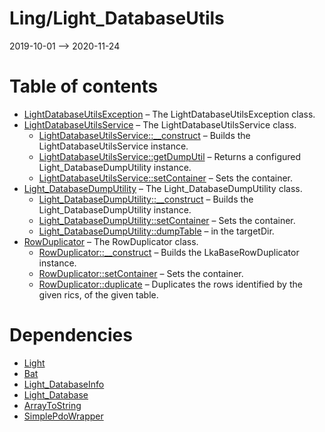 Ling/Light_DatabaseUtils
================
2019-10-01 --> 2020-11-24




Table of contents
===========

- [LightDatabaseUtilsException](https://github.com/lingtalfi/Light_DatabaseUtils/blob/master/doc/api/Ling/Light_DatabaseUtils/Exception/LightDatabaseUtilsException.md) &ndash; The LightDatabaseUtilsException class.
- [LightDatabaseUtilsService](https://github.com/lingtalfi/Light_DatabaseUtils/blob/master/doc/api/Ling/Light_DatabaseUtils/Service/LightDatabaseUtilsService.md) &ndash; The LightDatabaseUtilsService class.
    - [LightDatabaseUtilsService::__construct](https://github.com/lingtalfi/Light_DatabaseUtils/blob/master/doc/api/Ling/Light_DatabaseUtils/Service/LightDatabaseUtilsService/__construct.md) &ndash; Builds the LightDatabaseUtilsService instance.
    - [LightDatabaseUtilsService::getDumpUtil](https://github.com/lingtalfi/Light_DatabaseUtils/blob/master/doc/api/Ling/Light_DatabaseUtils/Service/LightDatabaseUtilsService/getDumpUtil.md) &ndash; Returns a configured Light_DatabaseDumpUtility instance.
    - [LightDatabaseUtilsService::setContainer](https://github.com/lingtalfi/Light_DatabaseUtils/blob/master/doc/api/Ling/Light_DatabaseUtils/Service/LightDatabaseUtilsService/setContainer.md) &ndash; Sets the container.
- [Light_DatabaseDumpUtility](https://github.com/lingtalfi/Light_DatabaseUtils/blob/master/doc/api/Ling/Light_DatabaseUtils/Util/Light_DatabaseDumpUtility.md) &ndash; The Light_DatabaseDumpUtility class.
    - [Light_DatabaseDumpUtility::__construct](https://github.com/lingtalfi/Light_DatabaseUtils/blob/master/doc/api/Ling/Light_DatabaseUtils/Util/Light_DatabaseDumpUtility/__construct.md) &ndash; Builds the Light_DatabaseDumpUtility instance.
    - [Light_DatabaseDumpUtility::setContainer](https://github.com/lingtalfi/Light_DatabaseUtils/blob/master/doc/api/Ling/Light_DatabaseUtils/Util/Light_DatabaseDumpUtility/setContainer.md) &ndash; Sets the container.
    - [Light_DatabaseDumpUtility::dumpTable](https://github.com/lingtalfi/Light_DatabaseUtils/blob/master/doc/api/Ling/Light_DatabaseUtils/Util/Light_DatabaseDumpUtility/dumpTable.md) &ndash; in the targetDir.
- [RowDuplicator](https://github.com/lingtalfi/Light_DatabaseUtils/blob/master/doc/api/Ling/Light_DatabaseUtils/Util/RowDuplicator.md) &ndash; The RowDuplicator class.
    - [RowDuplicator::__construct](https://github.com/lingtalfi/Light_DatabaseUtils/blob/master/doc/api/Ling/Light_DatabaseUtils/Util/RowDuplicator/__construct.md) &ndash; Builds the LkaBaseRowDuplicator instance.
    - [RowDuplicator::setContainer](https://github.com/lingtalfi/Light_DatabaseUtils/blob/master/doc/api/Ling/Light_DatabaseUtils/Util/RowDuplicator/setContainer.md) &ndash; Sets the container.
    - [RowDuplicator::duplicate](https://github.com/lingtalfi/Light_DatabaseUtils/blob/master/doc/api/Ling/Light_DatabaseUtils/Util/RowDuplicator/duplicate.md) &ndash; Duplicates the rows identified by the given rics, of the given table.


Dependencies
============
- [Light](https://github.com/lingtalfi/Light)
- [Bat](https://github.com/lingtalfi/Bat)
- [Light_DatabaseInfo](https://github.com/lingtalfi/Light_DatabaseInfo)
- [Light_Database](https://github.com/lingtalfi/Light_Database)
- [ArrayToString](https://github.com/lingtalfi/ArrayToString)
- [SimplePdoWrapper](https://github.com/lingtalfi/SimplePdoWrapper)


